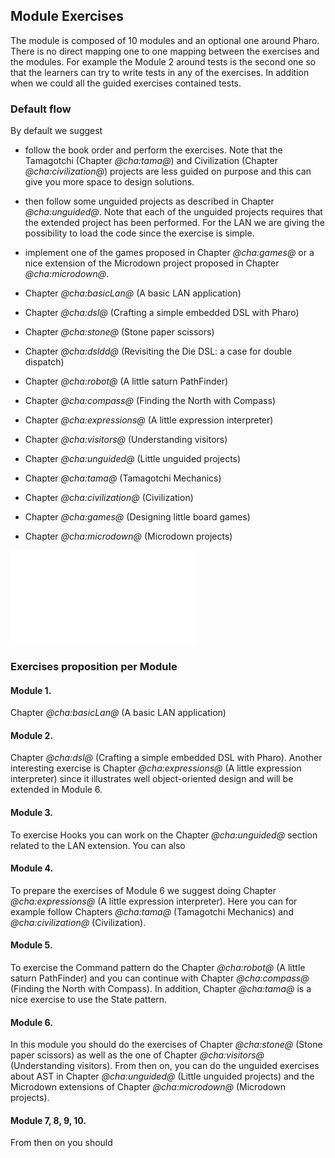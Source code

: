 ## Module Exercises

The module is composed of 10 modules and an optional one around Pharo.
There is no direct mapping one to one mapping between the exercises and the modules. 
For example the Module 2 around tests is the second one so that the learners can try to write tests in any of the exercises. In addition when we could all the guided exercises contained tests. 


### Default flow
By default we suggest 
- follow the book order and perform the exercises. Note that the Tamagotchi (Chapter *@cha:tama@*) and Civilization (Chapter *@cha:civilization@*) projects are less guided on purpose and this can give you more space to design solutions.
- then follow some unguided projects as described in Chapter *@cha:unguided@*. Note that each of the unguided projects requires that the extended project has been performed. For the LAN we are giving the possibility to load the code since the exercise is simple. 
-  implement one of the games proposed in Chapter *@cha:games@* or a nice extension of the Microdown project proposed in Chapter *@cha:microdown@*.

- Chapter *@cha:basicLan@* (A basic LAN application)
- Chapter *@cha:dsl@* (Crafting a simple embedded DSL with Pharo)
- Chapter *@cha:stone@* (Stone paper scissors)
- Chapter *@cha:dsldd@* (Revisiting the Die DSL: a case for double dispatch)
- Chapter *@cha:robot@* (A little saturn PathFinder)
- Chapter *@cha:compass@* (Finding the North with Compass)
- Chapter *@cha:expressions@* (A little expression interpreter)
- Chapter *@cha:visitors@* (Understanding visitors)
- Chapter *@cha:unguided@* (Little unguided projects)
- Chapter *@cha:tama@* (Tamagotchi Mechanics)
- Chapter *@cha:civilization@* (Civilization)
- Chapter *@cha:games@* (Designing little board games)
- Chapter *@cha:microdown@* (Microdown projects)

![Module exercise map.](figures/mapL.pdf)

### Exercises proposition per Module

#### Module 1.
Chapter *@cha:basicLan@* (A basic LAN application)

#### Module 2. 
Chapter *@cha:dsl@* (Crafting a simple embedded DSL with Pharo).
Another interesting exercise is Chapter *@cha:expressions@* (A little expression interpreter) since it illustrates well object-oriented design and will be extended in Module 6.

#### Module 3.
To exercise Hooks you can work on the Chapter *@cha:unguided@*  section related to the LAN extension. You can also 

#### Module 4. 
To prepare the exercises of Module 6 we suggest doing Chapter *@cha:expressions@* (A little expression interpreter). 
Here you can for example follow
Chapters *@cha:tama@* (Tamagotchi Mechanics) and  *@cha:civilization@* (Civilization).

#### Module 5. 
To exercise the Command pattern do the 
Chapter *@cha:robot@* (A little saturn PathFinder) and you can continue with
Chapter *@cha:compass@* (Finding the North with Compass).
In addition, Chapter *@cha:tama@* is a nice exercise to use the State pattern.

#### Module 6. 
In this module you should do the exercises of Chapter *@cha:stone@* (Stone paper scissors) as well as the one of Chapter *@cha:visitors@* (Understanding visitors).
From then on, you can do the unguided exercises about AST in Chapter *@cha:unguided@* (Little unguided projects) and the Microdown extensions of Chapter *@cha:microdown@* (Microdown projects).
	
#### Module 7, 8, 9, 10. 
From then on you should  	
	
	


